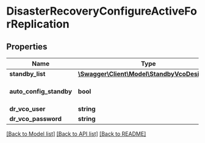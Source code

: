 # DisasterRecoveryConfigureActiveForReplication

## Properties
Name | Type | Description | Notes
------------ | ------------- | ------------- | -------------
**standby_list** | [**\Swagger\Client\Model\StandbyVcoDesignee[]**](StandbyVcoDesignee.md) |  | 
**auto_config_standby** | **bool** |  | [optional] [default to true]
**dr_vco_user** | **string** |  | 
**dr_vco_password** | **string** |  | 

[[Back to Model list]](../README.md#documentation-for-models) [[Back to API list]](../README.md#documentation-for-api-endpoints) [[Back to README]](../README.md)


